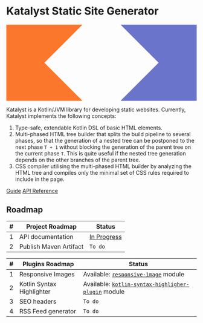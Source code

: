 # Katalyst Static Site Generator

<svg xmlns="http://www.w3.org/2000/svg" width="604.724" height="241.89" viewBox="0 0 160 64" xmlns:v="https://vecta.io/nano"><path d="M64 64H0V0h64L32 32z" fill="#fb772b"/><path d="M96 0h64v64H96l32-32z" fill="#6a74cb"/></svg>

Katalyst is a Kotlin/JVM library for developing static websites. Currently, Katalyst implements the following concepts:

1. Type-safe, extendable Kotlin DSL of basic HTML elements.
2. Multi-phased HTML tree builder that splits the build pipeline to several phases, so that the generation of a nested
   tree can be postponed to the next phase `T + 1` without blocking the generation of the parent tree on the current
   phase `T`. This is quite useful if the nested tree generation depends on the other branches of the parent tree.
3. CSS compiler utilising the multi-phased HTML builder by analyzing the HTML tree and compiles only the minimal set of
   CSS rules required to include in the page.

[Guide](https://katalyst.pages.dev) [API Reference](https://katalyst.pages.dev/doc)

## Roadmap

| # | Project Roadmap        | Status                                        |
|---|------------------------|-----------------------------------------------|
| 1 | API documentation      | [In Progress](https://katalyst.pages.dev/doc) |
| 2 | Publish Maven Artifact | `To do`                                       |

| # | Plugins Roadmap           | Status                                                                                                                                  |
|---|---------------------------|-----------------------------------------------------------------------------------------------------------------------------------------|
| 1 | Responsive Images         | Available: [`responsive-image`](https://github.com/droidista/Katalyst/tree/main/responsive-image) module                                |
| 2 | Kotlin Syntax Highlighter | Available: [`kotlin-syntax-highligher-plugin`](https://github.com/droidista/Katalyst/tree/main/kotlin-syntax-highlighter-plugin) module |
| 3 | SEO headers               | `To do`                                                                                                                                 |
| 4 | RSS Feed generator        | `To do`                                                                                                                                 |